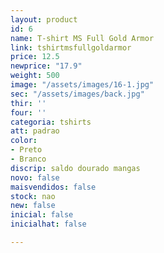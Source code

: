 ```yaml
---
layout: product
id: 6
name: T-shirt MS Full Gold Armor
link: tshirtmsfullgoldarmor
price: 12.5
newprice: "17.9"
weight: 500
image: "/assets/images/16-1.jpg"
sec: "/assets/images/back.jpg"
thir: ''
four: ''
categoria: tshirts
att: padrao
color:
- Preto
- Branco
discrip: saldo dourado mangas
novo: false
maisvendidos: false
stock: nao
new: false
inicial: false
inicialhat: false

---
```

